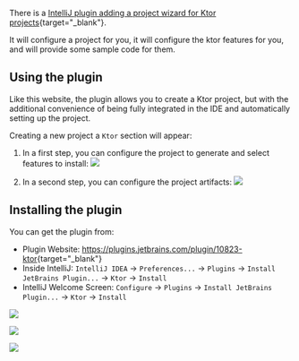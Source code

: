 [//]: # (title: IntelliJ IDEA)

<include src="lib.md" include-id="outdated_warning"/>

There is a [IntelliJ plugin adding a project wizard for Ktor projects](https://plugins.jetbrains.com/plugin/10823-ktor){target="_blank"}.

It will configure a project for you, it will configure the ktor features for you, and will provide some sample code for them. 

## Using the plugin

Like this website, the plugin allows you to create a Ktor project, but with the
additional convenience of being fully integrated in the IDE and automatically setting up
the project.

Creating a new project a `Ktor` section will appear:

1) In a first step, you can configure the project to generate and select features to install:
![](ktor-plugin-1.png)

2) In a second step, you can configure the project artifacts:
![](ktor-plugin-2.png)

## Installing the plugin

You can get the plugin from:

* Plugin Website: <https://plugins.jetbrains.com/plugin/10823-ktor>{target="_blank"}
* Inside IntelliJ: `IntelliJ IDEA` → `Preferences...` → `Plugins` → `Install JetBrains Plugin...` → `Ktor` → `Install`
* IntelliJ Welcome Screen: `Configure` → `Plugins` → `Install JetBrains Plugin...` → `Ktor` → `Install`

![](install01.png)

![](install2.png)

![](install3.png)